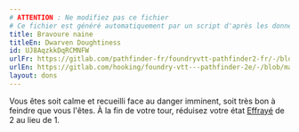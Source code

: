 ```yaml
---
# ATTENTION : Ne modifiez pas ce fichier
# Ce fichier est généré automatiquement par un script d'après les données du module Foundry VTT officiel et de sa traduction
title: Bravoure naine
titleEn: Dwarven Doughtiness
id: UJ8AqzkkDqRCMNFW
urlFr: https://gitlab.com/pathfinder-fr/foundryvtt-pathfinder2-fr/-/blob/master/data/feats/UJ8AqzkkDqRCMNFW.htm
urlEn: https://gitlab.com/hooking/foundry-vtt---pathfinder-2e/-/blob/master/packs/data/feats.db/dwarven-doughtiness.json
layout: dons
---
```

Vous êtes soit calme et recueilli face au danger imminent, soit très bon à feindre que vous l'êtes. À la fin de votre tour, réduisez votre état [Effrayé](../conditions/effrayé.md) de 2 au lieu de 1.
